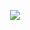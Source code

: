 <p align="center">
  <img src="https://github.com/VictorFrancheto/building-youtube-transcript-agent/building-youtube-transcript-agent/blob/main/image.jpg" >
</p>
